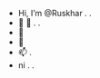 - Hi, I’m @Ruskhar . .
- 👀 👀 . .
- 🌱 
- 💞️
- 📫 .
- ni . . 

<!---
Ruskhar/Ruskhar is a ✨ special ✨ repository because its `README.md` (this file) appears on your GitHub profile.
You can click the Preview link to take a look at your changes.
--->
